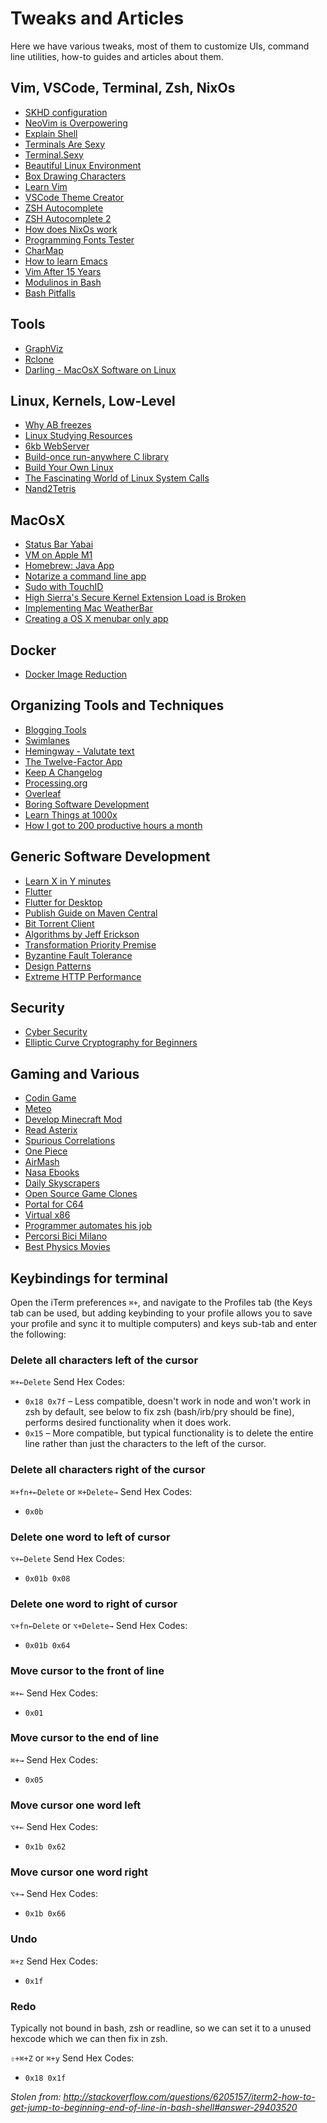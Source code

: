 # Tweaks and Articles

Here we have various tweaks, most of them to customize UIs, command line utilities, how-to guides and articles about them.

## Vim, VSCode, Terminal, Zsh, NixOs

- [SKHD configuration](https://gist.github.com/zmre/b5e23a6ac1be92ce4f90390940d7f03a)
- [NeoVim is Overpowering](https://crispgm.com/page/neovim-is-overpowering.html)
- [Explain Shell](https://explainshell.com/)
- [Terminals Are Sexy](https://terminalsare.sexy/)
- [Terminal.Sexy](https://terminal.sexy/)
- [Beautiful Linux Environment](https://dev.to/deepu105/my-beautiful-linux-development-environment-2afc)
- [Box Drawing Characters](https://en.wikipedia.org/wiki/Box-drawing_character)
- [Learn Vim](https://yannesposito.com/Scratch/en/blog/Learn-Vim-Progressively/)
- [VSCode Theme Creator](https://themes.vscode.one/your-themes/)
- [ZSH Autocomplete](https://mrigank11.github.io/2018/03/zsh-auto-completion/)
- [ZSH Autocomplete 2](https://github.com/zsh-users/zsh-completions/blob/master/zsh-completions-howto.org)
- [How does NixOs work](https://christine.website/blog/nixos-desktop-flow-2020-04-25)
- [Programming Fonts Tester](http://app.programmingfonts.org/)
- [CharMap](http://mathew-kurian.github.io/CharacterMap/)
- [How to learn Emacs](http://david.rothlis.net/emacs/howtolearn.html)
- [Vim After 15 Years](https://statico.github.io/vim3.html)
- [Modulinos in Bash](https://blog.dnmfarrell.com/post/modulinos-in-bash/)
- [Bash Pitfalls](https://mywiki.wooledge.org/BashPitfalls)

## Tools

- [GraphViz](https://graphviz.org/)
- [Rclone](https://rclone.org/docs/)
- [Darling - MacOsX Software on Linux](http://darlinghq.org/)

## Linux, Kernels, Low-Level

- [Why AB freezes](https://stackoverflow.com/questions/1216267/ab-program-freezes-after-lots-of-requests-why)
- [Linux Studying Resources](https://dev.to/abregman/collection-of-linux-resources-3nhk)
- [6kb WebServer](https://devopsdirective.com/posts/2021/04/tiny-container-image/)
- [Build-once run-anywhere C library](https://justine.lol/cosmopolitan/index.html)
- [Build Your Own Linux](http://www.buildyourownlinux.com/)
- [The Fascinating World of Linux System Calls](https://sysdig.com/blog/fascinating-world-linux-system-calls/)
- [Nand2Tetris](https://www.nand2tetris.org/)

## MacOsX

- [Status Bar Yabai](https://www.simple-bar.com/en/)
- [VM on Apple M1](https://getutm.app/)
- [Homebrew: Java App](https://www.veracode.com/blog/secure-development/distribute-your-java-app-brew)
- [Notarize a command line app](https://scriptingosx.com/2019/09/notarize-a-command-line-tool/)
- [Sudo with TouchID](https://dev.to/equiman/how-to-use-macos-s-touch-id-on-terminal-5fhg)
- [High Sierra's Secure Kernel Extension Load is Broken](https://www.synack.com/2017/09/08/high-sierras-secure-kernel-extension-loading-is-broken/)
- [Implementing Mac WeatherBar](http://footle.org/WeatherBar/)
- [Creating a OS X menubar only app](https://nsrover.wordpress.com/2014/10/10/creating-a-os-x-menubar-only-app/)

## Docker

- [Docker Image Reduction](https://dev.to/mrbrazel/docker-image-size-reduction-220a)

## Organizing Tools and Techniques

- [Blogging Tools](https://dev.to/atapas/my-favorite-blogging-tools-to-make-you-a-productive-blogger-50c)
- [Swimlanes](https://swimlanes.io/)
- [Hemingway - Valutate text](http://www.hemingwayapp.com/)
- [The Twelve-Factor App](https://12factor.net/)
- [Keep A Changelog](https://keepachangelog.com/en/1.0.0/)
- [Processing.org](https://processing.org/)
- [Overleaf](https://www.overleaf.com)
- [Boring Software Development](https://medium.com/@marc.bojakowski/software-development-done-right-is-boring-e7277242c3ff)
- [Learn Things at 1000x](http://pranay.gp/how-to-learn-things-at-1000x-the-speed)
- [How I got to 200 productive hours a month](https://qotoqot.com/blog/improving-focus/)

## Generic Software Development

- [Learn X in Y minutes](https://learnxinyminutes.com/)
- [Flutter](https://flutter.dev/)
- [Flutter for Desktop](https://itnext.io/getting-started-with-flutter-desktop-91e8293bafcf)
- [Publish Guide on Maven Central](https://central.sonatype.org/publish/publish-guide/#create-a-ticket-with-sonatype)
- [Bit Torrent Client](https://allenkim67.github.io/programming/2016/05/04/how-to-make-your-own-bittorrent-client.html)
- [Algorithms by Jeff Erickson](http://jeffe.cs.illinois.edu/teaching/algorithms/?)
- [Transformation Priority Premise](https://en.m.wikipedia.org/wiki/Transformation_Priority_Premise)
- [Byzantine Fault Tolerance](https://en.wikipedia.org/wiki/Byzantine_fault_tolerance)
- [Design Patterns](https://sourcemaking.com/design_patterns)
- [Extreme HTTP Performance](https://talawah.io/blog/extreme-http-performance-tuning-one-point-two-million/)

## Security

- [Cyber Security](https://victoria.dev/blog/your-cybersecurity-starter-pack/)
- [Elliptic Curve Cryptography for Beginners](http://blog.wesleyac.com/posts/elliptic-curves)

## Gaming and Various

- [Codin Game](https://www.codingame.com/home)
- [Meteo](http://www.centrometeolombardo.com/radar/)
- [Develop Minecraft Mod](https://blog.usejournal.com/a-beginners-guide-to-modding-minecraft-9a42536495f6)
- [Read Asterix](http://readasterix.blogspot.com/)
- [Spurious Correlations](http://tylervigen.com/spurious-correlations)
- [One Piece](https://juinjutsuteam.wixsite.com/sito/one-piece)
- [AirMash](https://airma.sh/)
- [Nasa Ebooks](https://history.nasa.gov/books_sort_SP.html)
- [Daily Skyscrapers](https://www.brainbashers.com/skyscrapers.asp)
- [Open Source Game Clones](https://osgameclones.com/)
- [Portal for C64](https://www.jamiefuller.com/portal/)
- [Virtual x86](https://copy.sh/v86/)
- [Programmer automates his job](http://uk.businessinsider.com/programmer-automates-his-job-2015-11)
- [Percorsi Bici Milano](https://www.milanotoday.it/attualita/percorsi-bici_milano.html)
- [Best Physics Movies](https://www.wondersofphysics.com/2020/04/best-physics-movies.html)

## Keybindings for terminal
Open the iTerm preferences `⌘+`, and navigate to the Profiles tab (the Keys tab can be used, but adding keybinding to your profile allows you to save your profile and sync it to multiple computers) and keys sub-tab and enter the following:

### Delete all characters left of the cursor
`⌘+←Delete` Send Hex Codes:
  * `0x18 0x7f` – Less compatible, doesn't work in node and won't work in zsh by default, see below to fix zsh (bash/irb/pry should be fine), performs desired functionality when it does work.
  * `0x15` – More compatible, but typical functionality is to delete the entire line rather than just the characters to the left of the cursor.

### Delete all characters right of the cursor
`⌘+fn+←Delete` or `⌘+Delete→` Send Hex Codes:
  * `0x0b`

### Delete one word to left of cursor
`⌥+←Delete` Send Hex Codes:
  * `0x01b 0x08`

### Delete one word to right of cursor
`⌥+fn←Delete` or `⌥+Delete→` Send Hex Codes: 
  * `0x01b 0x64`

### Move cursor to the front of line
`⌘+←` Send Hex Codes:
  * `0x01`

### Move cursor to the end of line
`⌘+→` Send Hex Codes:
  * `0x05`

### Move cursor one word left
`⌥+←` Send Hex Codes:
  * `0x1b 0x62`

### Move cursor one word right
`⌥+→` Send Hex Codes:
  * `0x1b 0x66`

### Undo
`⌘+z` Send Hex Codes:
  * `0x1f`

### Redo
Typically not bound in bash, zsh or readline, so we can set it to a unused hexcode which we can then fix in zsh.

`⇧+⌘+Z` or `⌘+y` Send Hex Codes:
  * `0x18 0x1f`

_Stolen from: http://stackoverflow.com/questions/6205157/iterm2-how-to-get-jump-to-beginning-end-of-line-in-bash-shell#answer-29403520_
